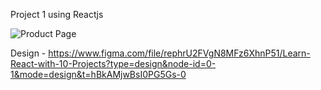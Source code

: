 Project 1 using Reactjs

![Product Page](https://github.com/Atul-0677/React-project/assets/155565680/e796dd80-644b-4b07-96f1-90b975b9d0c1)


Design - 
https://www.figma.com/file/rephrU2FVgN8MFz6XhnP51/Learn-React-with-10-Projects?type=design&node-id=0-1&mode=design&t=hBkAMjwBsI0PG5Gs-0
